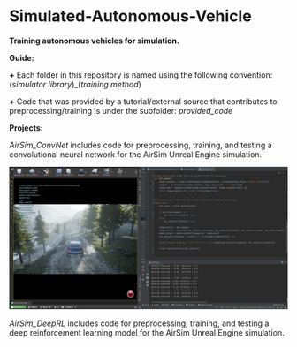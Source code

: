 # Simulated-Autonomous-Vehicle
**Training autonomous vehicles for simulation.**

**Guide:**

**+** Each folder in this repository is named using the following convention: (*simulator library*)_(*training method*)

**+** Code that was provided by a tutorial/external source that contributes to preprocessing/training is under the subfolder: *provided_code*

**Projects:**

*AirSim_ConvNet* includes code for preprocessing, training, and testing a convolutional neural network for the AirSim Unreal Engine simulation.

![Running AirSim ConvNet](./AirSim_ConvNet/visuals/Running_AirSim_ConvNet.JPG)

*AirSim_DeepRL* includes code for preprocessing, training, and testing a deep reinforcement learning model for the AirSim Unreal Engine simulation.